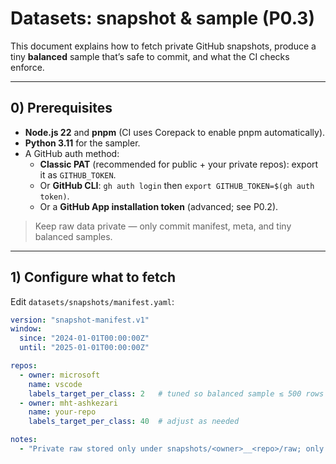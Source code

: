 # Datasets: snapshot & sample (P0.3)

This document explains how to fetch private GitHub snapshots, produce a tiny **balanced** sample that’s safe to commit, and what the CI checks enforce.

---

## 0) Prerequisites

- **Node.js 22** and **pnpm** (CI uses Corepack to enable pnpm automatically).
- **Python 3.11** for the sampler.
- A GitHub auth method:
  - **Classic PAT** (recommended for public + your private repos): export it as `GITHUB_TOKEN`.
  - Or **GitHub CLI**: `gh auth login` then `export GITHUB_TOKEN=$(gh auth token)`.
  - Or a **GitHub App installation token** (advanced; see P0.2).

> Keep raw data private — only commit manifest, meta, and tiny balanced samples.

---

## 1) Configure what to fetch

Edit `datasets/snapshots/manifest.yaml`:

```yaml
version: "snapshot-manifest.v1"
window:
  since: "2024-01-01T00:00:00Z"
  until: "2025-01-01T00:00:00Z"

repos:
  - owner: microsoft
    name: vscode
    labels_target_per_class: 2   # tuned so balanced sample ≲ 500 rows
  - owner: mht-ashkezari
    name: your-repo
    labels_target_per_class: 40  # adjust as needed

notes:
  - "Private raw stored only under snapshots/<owner>__<repo>/raw; only sample+meta committed."
